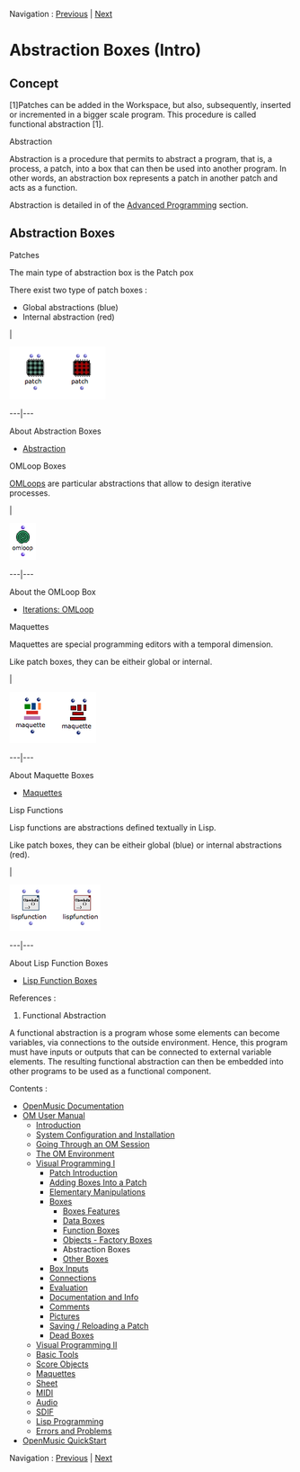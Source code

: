 Navigation : [Previous](4-ImportExport "page
précédente\(Import/Export\)") | [Next](OtherBoxes "page
suivante\(Other Boxes\)")


# Abstraction Boxes (Intro)

## Concept

[1]Patches can be added in the Workspace, but also, subsequently, inserted or
incremented in a bigger scale program. This procedure is called  functional
abstraction [1].

Abstraction

Abstraction is a procedure that permits to abstract a program, that is, a
process, a patch, into a box that can then be used into another program. In
other words, an abstraction box represents a patch in another patch and acts
as a function.

Abstraction is detailed in of the [Advanced
Programming](AdvancedVisualProgramming) section.

## Abstraction Boxes

Patches

The main type of abstraction box is the Patch pox

There exist two type of patch boxes :

  * Global abstractions (blue)
  * Internal abstraction (red)

|

![](../res/ob-absbox.png)  
  
---|---  
  
About Abstraction Boxes

  * [Abstraction](Abstraction)

OMLoop Boxes

[OMLoops](OMLoop) are particular abstractions that allow to design
iterative processes.

|

![](../res/ob-omloop.png)  
  
---|---  
  
About the OMLoop Box

  * [Iterations: OMLoop](OMLoop)

Maquettes

Maquettes are special programming editors with a temporal dimension.

Like patch boxes, they can be eitheir global or internal.

|

![](../res/ob-maqbox.png)  
  
---|---  
  
About Maquette Boxes

  * [Maquettes](Maquettes)

Lisp Functions

Lisp functions are abstractions defined textually in Lisp.

Like patch boxes, they can be eitheir global (blue) or internal abstractions
(red).

|

![](../res/ob-lispbox.png)  
  
---|---  
  
About Lisp Function Boxes

  * [Lisp Function Boxes](LispFunctions)

References :

  1. Functional Abstraction

A functional abstraction is a program whose some elements can become
variables, via connections to the outside environment. Hence, this program
must have inputs or outputs that can be connected to external variable
elements. The resulting functional abstraction can then be embedded into other
programs to be used as a functional component.

Contents :

  * [OpenMusic Documentation](OM-Documentation)
  * [OM User Manual](OM-User-Manual)
    * [Introduction](00-Contents)
    * [System Configuration and Installation](Installation)
    * [Going Through an OM Session](Goingthrough)
    * [The OM Environment](Environment)
    * [Visual Programming I](BasicVisualProgramming)
      * [Patch Introduction](ProgrammingIntro)
      * [Adding Boxes Into a Patch](AddingBoxes)
      * [Elementary Manipulations](ElementaryManips)
      * [Boxes](Boxes)
        * [Boxes Features](GraphicFeatures)
        * [Data Boxes](DataBox)
        * [Function Boxes](FunctionBoxes)
        * [Objects - Factory Boxes](FactoryBoxes)
        * Abstraction Boxes
        * [Other Boxes](OtherBoxes)
      * [Box Inputs](BoxInputs)
      * [Connections](Connections)
      * [Evaluation](Evaluation)
      * [Documentation and Info](DocAndInfo)
      * [Comments](Comments)
      * [Pictures](Pictures)
      * [Saving / Reloading a Patch](SavingPatch)
      * [Dead Boxes](DeadBox)
    * [Visual Programming II](AdvancedVisualProgramming)
    * [Basic Tools](BasicObjects)
    * [Score Objects](ScoreObjects)
    * [Maquettes](Maquettes)
    * [Sheet](Sheet)
    * [MIDI](MIDI)
    * [Audio](Audio)
    * [SDIF](SDIF)
    * [Lisp Programming](Lisp)
    * [Errors and Problems](errors)
  * [OpenMusic QuickStart](QuickStart-Chapters)

Navigation : [Previous](4-ImportExport "page
précédente\(Import/Export\)") | [Next](OtherBoxes "page
suivante\(Other Boxes\)")

